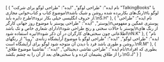[
  {
    "نام ایده": "طراحی لوگو",
    "ایده": "طراحی لوگو برای شرکت \"TalkingBooks\" با موضوع کتاب و کتاب‌خوانی مجازی\nرنگ‌های بکاربرده شده روشن و شیک باشد\nلوگو با طرح دایره باید\nاز حروف انگلیسی خیلی بکار نرود.\nS.H"
  },
  {
    "نام ایده": "طراحی پوستر",
    "ایده": "طراحی پوستر با موضوع روز جهانی کارگر\nپوستری غمگین و مفهومی دارای شعاری خاص و تک باشد\nپوستر با حالات سختی و رنج طراحی شود\nاز رنگ های تیره استفاده شود\nاطلاعاتی چون سختی‌های کارگران در آن ذکر شود\nN.K"
  },
  {
    "نام ایده": "طراحی لوگو",
    "ایده": "طراحی لوگو با موضوع آرایشگاه زنانه‌ی \"رویا\" از رنگهای روشن و طوری باشد فرد با دیدن آن متوجه شود لوگو برای آرایشگاه است.\nR.M"
  },
  {
    "نام ایده": "طراحی نقاشی دیجیتالی",
    "ایده": "نقاشیبا موضوع طلاق\nبطوری که افراد را از طلاق پشیمان کرده و یا سختی‌های بعد از آن را به چشم بکشد.\nG.J"
  }
]